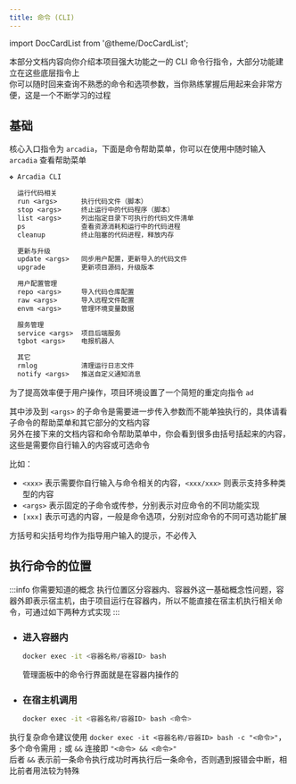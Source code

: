 ```yaml
---
title: 命令 (CLI)
---
```

import DocCardList from '@theme/DocCardList';

本部分文档内容向你介绍本项目强大功能之一的 CLI 命令行指令，大部分功能建立在这些底层指令上  
你可以随时回来查询不熟悉的命令和选项参数，当你熟练掌握后用起来会非常方便，这是一个不断学习的过程

## 基础

核心入口指令为 `arcadia`，下面是命令帮助菜单，你可以在使用中随时输入 `arcadia` 查看帮助菜单

```txt title="$ arcadia"
❖ Arcadia CLI

  运行代码相关
  run <args>      执行代码文件（脚本）
  stop <args>     终止运行中的代码程序（脚本）
  list <args>     列出指定目录下可执行的代码文件清单
  ps              查看资源消耗和运行中的代码进程
  cleanup         终止阻塞的代码进程，释放内存

  更新与升级
  update <args>   同步用户配置，更新导入的代码文件
  upgrade         更新项目源码，升级版本

  用户配置管理
  repo <args>     导入代码仓库配置
  raw <args>      导入远程文件配置
  envm <args>     管理环境变量数据

  服务管理
  service <args>  项目后端服务
  tgbot <args>    电报机器人

  其它
  rmlog           清理运行日志文件
  notify <args>   推送自定义通知消息
```

为了提高效率便于用户操作，项目环境设置了一个简短的重定向指令 `ad`

其中涉及到 `<args>` 的子命令是需要进一步传入参数而不能单独执行的，具体请看子命令的帮助菜单和其它部分的文档内容  
另外在接下来的文档内容和命令帮助菜单中，你会看到很多由括号括起来的内容，这些是需要你自行输入的内容或可选命令

比如：
  - `<xxx>` 表示需要你自行输入与命令相关的内容，`<xxx/xxx>` 则表示支持多种类型的内容
  - `<args>` 表示固定的子命令或传参，分别表示对应命令的不同功能实现
  - `[xxx]` 表示可选的内容，一般是命令选项，分别对应命令的不同可选功能扩展

方括号和尖括号均作为指导用户输入的提示，不必传入

<DocCardList />

## 执行命令的位置

:::info 你需要知道的概念
执行位置区分容器内、容器外这一基础概念性问题，容器外即表示宿主机，由于项目运行在容器内，所以不能直接在宿主机执行相关命令，可通过如下两种方式实现
:::

- ### 进入容器内

  ```bash
  docker exec -it <容器名称/容器ID> bash
  ```
  管理面板中的命令行界面就是在容器内操作的

- ### 在宿主机调用

  ```bash
  docker exec -it <容器名称/容器ID> bash <命令>
  ```

执行复杂命令建议使用 `docker exec -it <容器名称/容器ID> bash -c "<命令>"`，多个命令需用 `;` 或 `&&` 连接即 `"<命令> && <命令>"`  
后者 `&&` 表示前一条命令执行成功时再执行后一条命令，否则遇到报错会中断，相比前者用法较为特殊
